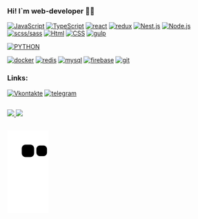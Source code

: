 ### Hi! I`m web-developer 👨‍💻

[![JavaScript](https://img.shields.io/badge/-JavaScript-090909?style=for-the-badge&logo=javascript)](https://www.javascript.com)
[![TypeScript](https://img.shields.io/badge/-typescript-090909?style=for-the-badge&logo=typescript)](https://www.typescriptlang.org)
[![react](https://img.shields.io/badge/-react-090909?style=for-the-badge&logo=react)](https://reactjs.org)
[![redux](https://img.shields.io/badge/-redux-090909?style=for-the-badge&logo=redux)](https://redux.js.org)
[![Nest.js](https://img.shields.io/badge/-Nest.js-090909?style=for-the-badge&logo=nestjs)](https://nestjs.com)
[![Node.js](https://img.shields.io/badge/-node.js-090909?style=for-the-badge&logo=node.js)](https://nodejs.org/en)
[![scss/sass](https://img.shields.io/badge/-scss/sass-090909?style=for-the-badge&logo=sass)](https://sass-lang.com)
[![Html](https://img.shields.io/badge/-HTML-090909?style=for-the-badge&logo=html5)](https://ru.wikipedia.org/wiki/HTML)
[![CSS](https://img.shields.io/badge/-CSS-090909?style=for-the-badge&logo=css3)](https://ru.wikipedia.org/wiki/CSS)
[![gulp](https://img.shields.io/badge/-gulp-090909?style=for-the-badge&logo=gulp)](https://gulpjs.com)

[![PYTHON](https://img.shields.io/badge/-python-090909?style=for-the-badge&logo=python)](https://www.python.org)

[![docker](https://img.shields.io/badge/-docker-090909?style=for-the-badge&logo=docker)](https://www.docker.com)
[![redis](https://img.shields.io/badge/-redis-090909?style=for-the-badge&logo=redis)](https://redis.io)
[![mysql](https://img.shields.io/badge/-mysql-090909?style=for-the-badge&logo=mysql)](https://www.mysql.com)
[![firebase](https://img.shields.io/badge/-firebase-090909?style=for-the-badge&logo=firebase)](https://firebase.google.com)
[![git](https://img.shields.io/badge/-git-090909?style=for-the-badge&logo=git)](https://git-scm.com)

### Links:

[![Vkontakte](https://img.shields.io/badge/-Vkontakte-090909?style=for-the-badge&logo=Vk&logoColor=4F7DB3)](https://vk.com/kgfvjjjfrcj)
[![telegram](https://img.shields.io/badge/-telegram-090909?style=for-the-badge&logo=telegram)](https://t.me/ulanuss)

##

 <div>
  <a href="https://github.com/igor0400">
  <img height="180em" src="https://github-readme-stats.vercel.app/api?username=igor0400&show_icons=true&theme=dark&include_all_commits=true&count_private=true"/>
  <img height="180em" src="https://github-readme-stats.vercel.app/api/top-langs/?username=igor0400&layout=compact&langs_count=7&theme=dark"/>
</div>

 ##
 
![Snake :)](https://github.com/rafaballerini/rafaballerini/blob/output/github-contribution-grid-snake.svg)
